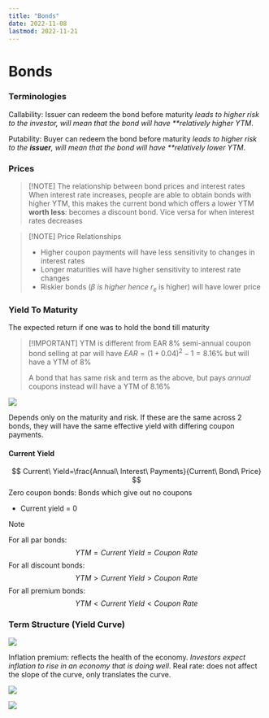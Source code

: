 ```yaml
---
title: "Bonds"
date: 2022-11-08
lastmod: 2022-11-21
---
```

# Bonds
### Terminologies
Callability: Issuer can redeem the bond before maturity _leads to higher risk to the investor, will mean that the bond will have **relatively higher YTM_.

Putability: Buyer can redeem the bond before maturity _leads to higher risk to the __issuer__, will mean that the bond will have **relatively lower YTM_.
### Prices
> [!NOTE] The relationship between bond prices and interest rates
> When interest rate increases, people are able to obtain bonds with higher YTM, this makes the current bond which offers a lower YTM __worth less__: becomes a discount bond.
> Vice versa for when interest rates decreases

> [!NOTE] Price Relationships
> - Higher coupon payments will have less sensitivity to changes in interest rates
> - Longer maturities will have higher sensitivity to interest rate changes
> - Riskier bonds ($\beta\ is\ higher\ hence\ r_e$ is higher) will have lower price

### Yield To Maturity
The expected return if one was to hold the bond till maturity

> [!IMPORTANT] YTM is different from EAR
> 8% semi-annual coupon bond selling at par will have $EAR=(1+0.04)^2-1=8.16\%$ but will have a YTM of 8%
> 
> A bond that has same risk and term as the above, but pays _annual_ coupons instead will have a YTM of 8.16%
	
![](https://i.imgur.com/LXaqAUv.png)

Depends only on the maturity and risk. If these are the same across 2 bonds, they will have the same effective yield with differing coupon payments.

#### Current Yield

$$ Current\ Yield=\frac{Annual\ Interest\ Payments}{Current\ Bond\ Price} $$
Zero coupon bonds: Bonds which give out no coupons
- Current yield = 0

> [!NOTE]
> For all par bonds:
> $$YTM=Current\ Yield=Coupon\ Rate$$
> For all discount bonds:
> $$YTM>Current\ Yield> Coupon\ Rate$$
> For all premium bonds:
> $$YTM<Current\ Yield< Coupon\ Rate$$

### Term Structure (Yield Curve)
![](https://i.imgur.com/M1KyPdL.png)

Inflation premium: reflects the health of the economy. _Investors expect inflation to rise in an economy that is doing well_.
Real rate: does not affect the slope of the curve, only translates the curve.

![](https://i.imgur.com/VaUaE8b.png)

![](https://i.imgur.com/A6Z3klT.png)
